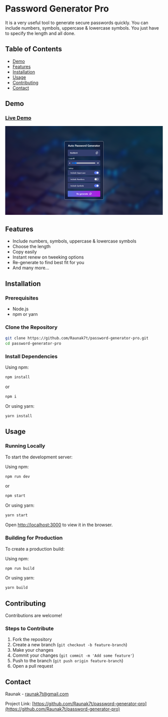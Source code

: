# Password Generator Pro

It is a very useful tool to generate secure passwords quickly. You can include numbers, symbols, uppercase & lowercase symbols. You just have to specify the length and all done.

## Table of Contents

- [Demo](#demo)
- [Features](#features)
- [Installation](#installation)
- [Usage](#usage)
- [Contributing](#contributing)
- [Contact](#contact)

## Demo

### [Live Demo](https://raunak7t.github.io/password-generator-pro/)

[![Demo Screenshot](image.png)](https://raunak7t.github.io/password-generator-pro/)

## Features

- Include numbers, symbols, uppercase & lowercase symbols
- Choose the length
- Copy easily
- Instant renew on tweeking options
- Re-generate to find best fit for you
- And many more...

## Installation

### Prerequisites

- Node.js
- npm or yarn

### Clone the Repository

```bash
git clone https://github.com/Raunak7t/password-generator-pro.git
cd password-generator-pro
```

### Install Dependencies

Using npm:

```bash
npm install
```

or

```bash
npm i
```

Or using yarn:

```bash
yarn install
```

## Usage

### Running Locally

To start the development server:

Using npm:

```bash
npm run dev
```

or

```bash
npm start
```

Or using yarn:

```bash
yarn start
```

Open [http://localhost:3000](http://localhost:3000) to view it in the browser.

### Building for Production

To create a production build:

Using npm:

```bash
npm run build
```

Or using yarn:

```bash
yarn build
```

## Contributing

Contributions are welcome!

### Steps to Contribute

1. Fork the repository
2. Create a new branch (`git checkout -b feature-branch`)
3. Make your changes
4. Commit your changes (`git commit -m 'Add some feature'`)
5. Push to the branch (`git push origin feature-branch`)
6. Open a pull request

## Contact

Raunak - [raunak7t@gmail.com](mailto:raunak7t@gmail.com)

Project Link: [https://github.com/Raunak7t/password-generator-pro](https://github.com/Raunak7t/password-generator-pro)
